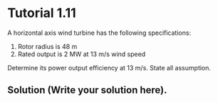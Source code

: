 # Tutorial 1.11

A horizontal axis wind turbine has the following specifications:

1. Rotor radius is 48 m
1. Rated output is 2 MW at 13 m/s wind speed

Determine its power output efficiency at 13 m/s.  State all assumption.

## Solution (Write your solution here).
